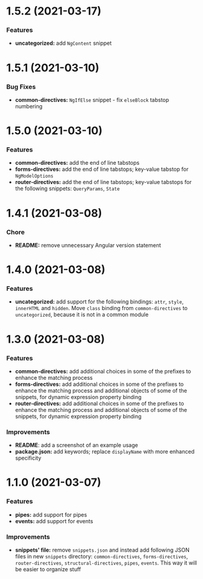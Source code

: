 # 1.5.2 (2021-03-17)


### Features

* **uncategorized:** add `NgContent` snippet



# 1.5.1 (2021-03-10)


### Bug Fixes

* **common-directives:** `NgIfElse` snippet - fix `elseBlock` tabstop
numbering



# 1.5.0 (2021-03-10)


### Features

* **common-directives:** add the end of line tabstops
* **forms-directives:** add the end of line tabstops; key-value tabstop
for `NgModelOptions`
* **router-directives:** add the end of line tabstops; key-value
tabstops for the following snippets: `QueryParams`, `State`



# 1.4.1 (2021-03-08)


### Chore

* **README:** remove unnecessary Angular version statement



# 1.4.0 (2021-03-08)


### Features

* **uncategorized:** add support for the following bindings: `attr`,
`style`, `innerHTML` and `hidden`. Move `class` binding from
`common-directives` to `uncategorized`, because it is not in a common
module



# 1.3.0 (2021-03-08)


### Features

* **common-directives:** add additional choices in some of the prefixes
to enhance the matching process
* **forms-directives:** add additional choices in some of the prefixes
to enhance the matching process and additional objects of some of the
snippets, for dynamic expression property binding
* **router-directives:** add additional choices in some of the prefixes
to enhance the matching process and additional objects of some of the
snippets, for dynamic expression property binding

### Improvements

* **README**: add a screenshot of an example usage
* **package.json:** add keywords; replace `displayName` with more
enhanced specificity



# 1.1.0 (2021-03-07)


### Features

* **pipes:** add support for pipes
* **events:** add support for events

### Improvements

* **snippets' file:** remove `snippets.json` and instead add following
JSON files in new `snippets` directory: `common-directives`,
`forms-directives`, `router-directives`, `structural-directives`,
`pipes`, `events`. This way it will be easier to organize stuff